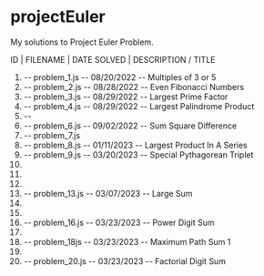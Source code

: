 # projectEuler

My solutions to Project Euler Problem. 

ID | FILENAME | DATE SOLVED | DESCRIPTION / TITLE

1. -- problem_1.js -- 08/20/2022 -- Multiples of 3 or 5  
2. -- problem_2.js -- 08/28/2022 -- Even Fibonacci Numbers 
3. -- problem_3.js -- 08/29/2022 -- Largest Prime Factor
4. -- problem_4.js -- 08/29/2022 -- Largest Palindrome Product
5. --
6. -- problem_6.js -- 09/02/2022 -- Sum Square Difference
7. -- problem_7.js 
8. -- problem_8.js -- 01/11/2023 -- Largest Product In A Series
9. -- problem_9.js -- 03/20/2023 -- Special Pythagorean Triplet
10. 
11. 
12. 
13. -- problem_13.js -- 03/07/2023 -- Large Sum
14. 
15. 
16. -- problem_16.js -- 03/23/2023 -- Power Digit Sum
17. 
18. -- problem_18js -- 03/23/2023 -- Maximum Path Sum 1
19. 
20. -- problem_20.js -- 03/23/2023 -- Factorial Digit Sum
